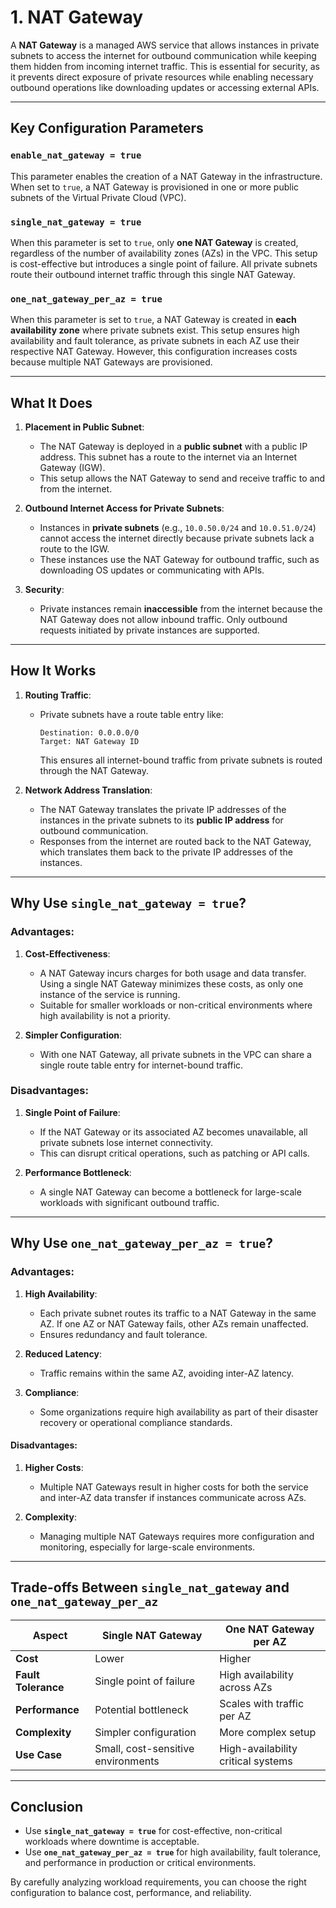 

# **1. NAT Gateway**
A **NAT Gateway** is a managed AWS service that allows instances in private subnets to access the internet for outbound communication while keeping them hidden from incoming internet traffic. This is essential for security, as it prevents direct exposure of private resources while enabling necessary outbound operations like downloading updates or accessing external APIs.

---

## **Key Configuration Parameters**

### **`enable_nat_gateway = true`**
This parameter enables the creation of a NAT Gateway in the infrastructure. When set to `true`, a NAT Gateway is provisioned in one or more public subnets of the Virtual Private Cloud (VPC).

### **`single_nat_gateway = true`**
When this parameter is set to `true`, only **one NAT Gateway** is created, regardless of the number of availability zones (AZs) in the VPC. This setup is cost-effective but introduces a single point of failure. All private subnets route their outbound internet traffic through this single NAT Gateway.

### **`one_nat_gateway_per_az = true`**
When this parameter is set to `true`, a NAT Gateway is created in **each availability zone** where private subnets exist. This setup ensures high availability and fault tolerance, as private subnets in each AZ use their respective NAT Gateway. However, this configuration increases costs because multiple NAT Gateways are provisioned.

---

## **What It Does**
1. **Placement in Public Subnet**:
   - The NAT Gateway is deployed in a **public subnet** with a public IP address. This subnet has a route to the internet via an Internet Gateway (IGW).
   - This setup allows the NAT Gateway to send and receive traffic to and from the internet.

2. **Outbound Internet Access for Private Subnets**:
   - Instances in **private subnets** (e.g., `10.0.50.0/24` and `10.0.51.0/24`) cannot access the internet directly because private subnets lack a route to the IGW.
   - These instances use the NAT Gateway for outbound traffic, such as downloading OS updates or communicating with APIs.

3. **Security**:
   - Private instances remain **inaccessible** from the internet because the NAT Gateway does not allow inbound traffic. Only outbound requests initiated by private instances are supported.

---

## **How It Works**

1. **Routing Traffic**:
   - Private subnets have a route table entry like:
     ```
     Destination: 0.0.0.0/0
     Target: NAT Gateway ID
     ```
     This ensures all internet-bound traffic from private subnets is routed through the NAT Gateway.

2. **Network Address Translation**:
   - The NAT Gateway translates the private IP addresses of the instances in the private subnets to its **public IP address** for outbound communication.
   - Responses from the internet are routed back to the NAT Gateway, which translates them back to the private IP addresses of the instances.

---

## **Why Use `single_nat_gateway = true`?**

### **Advantages**:
1. **Cost-Effectiveness**:
   - A NAT Gateway incurs charges for both usage and data transfer. Using a single NAT Gateway minimizes these costs, as only one instance of the service is running.
   - Suitable for smaller workloads or non-critical environments where high availability is not a priority.

2. **Simpler Configuration**:
   - With one NAT Gateway, all private subnets in the VPC can share a single route table entry for internet-bound traffic.

### **Disadvantages**:
1. **Single Point of Failure**:
   - If the NAT Gateway or its associated AZ becomes unavailable, all private subnets lose internet connectivity.
   - This can disrupt critical operations, such as patching or API calls.

2. **Performance Bottleneck**:
   - A single NAT Gateway can become a bottleneck for large-scale workloads with significant outbound traffic.

---

## **Why Use `one_nat_gateway_per_az = true`?**

### **Advantages**:
1. **High Availability**:
   - Each private subnet routes its traffic to a NAT Gateway in the same AZ. If one AZ or NAT Gateway fails, other AZs remain unaffected.
   - Ensures redundancy and fault tolerance.

2. **Reduced Latency**:
   - Traffic remains within the same AZ, avoiding inter-AZ latency.

3. **Compliance**:
   - Some organizations require high availability as part of their disaster recovery or operational compliance standards.

#### **Disadvantages**:
1. **Higher Costs**:
   - Multiple NAT Gateways result in higher costs for both the service and inter-AZ data transfer if instances communicate across AZs.

2. **Complexity**:
   - Managing multiple NAT Gateways requires more configuration and monitoring, especially for large-scale environments.

---

## **Trade-offs Between `single_nat_gateway` and `one_nat_gateway_per_az`**

| **Aspect**              | **Single NAT Gateway**              | **One NAT Gateway per AZ**         |
|--------------------------|--------------------------------------|-------------------------------------|
| **Cost**                | Lower                              | Higher                             |
| **Fault Tolerance**     | Single point of failure            | High availability across AZs       |
| **Performance**         | Potential bottleneck               | Scales with traffic per AZ         |
| **Complexity**          | Simpler configuration              | More complex setup                 |
| **Use Case**            | Small, cost-sensitive environments | High-availability critical systems |

---

## **Conclusion**

- Use **`single_nat_gateway = true`** for cost-effective, non-critical workloads where downtime is acceptable.
- Use **`one_nat_gateway_per_az = true`** for high availability, fault tolerance, and performance in production or critical environments.

By carefully analyzing workload requirements, you can choose the right configuration to balance cost, performance, and reliability.